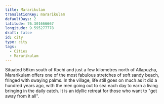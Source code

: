 ```yaml
---
title: Mararikulam
translationKey: mararikulam
defaultDays: 2
latitude: 76.301666667
longitude: 9.595277778
draft: false
id: city
type: city
tags:
  - Cities
  - Mararikulam
---
```

Situated 56km south of Kochi and just a few kilometres north of Allapuzha, Mararikulam offers one of the most fabulous stretches of soft sandy beach, fringed with swaying palms. In the village, life still goes on much as it did a hundred years ago, with the men going out to sea each day to earn a living bringing in the daily catch. It is an idyllic retreat for those who want to "get away from it all".